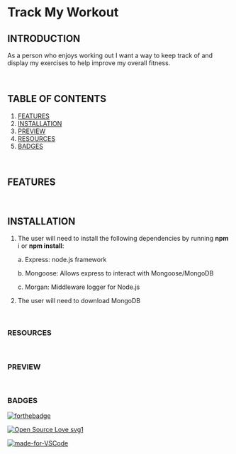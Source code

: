# Track My Workout

## INTRODUCTION

As a person who enjoys working out I want a way to keep track of and display my exercises to help improve my overall fitness.


<br>

## TABLE OF CONTENTS


1. [FEATURES](#features)
2. [INSTALLATION](#installation)
3. [PREVIEW](#preview)
4. [RESOURCES](#resources)
5. [BADGES](#badges)

<br>

## FEATURES




<br>

## INSTALLATION

1. The user will need to install the following dependencies by running **npm** i or **npm install**:

    a. Express: node.js framework

    b. Mongoose: Allows express to interact with Mongoose/MongoDB

    c. Morgan: Middleware logger for Node.js

2. The user will need to download MongoDB


<br>

### RESOURCES



<br>

### PREVIEW



<br>

### BADGES



[![forthebadge](https://forthebadge.com/images/badges/check-it-out.svg)](https://whispering-ocean-69386.herokuapp.com/)

[![Open Source Love svg1](https://badges.frapsoft.com/os/v1/open-source.svg?v=103)](https://github.com/lturner19/Track_My_Workout)

[![made-for-VSCode](https://img.shields.io/badge/Made%20for-VSCode-1f425f.svg)](https://code.visualstudio.com/)


